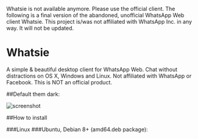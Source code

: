 
Whatsie is not available anymore. Please use the official client. The following is a final version of the abandoned, 
unofficial WhatsApp Web client Whatsie. This project is/was not affiliated with WhatsApp Inc. in any way. It will not 
be updated.

# Whatsie

A simple & beautiful desktop client for WhatsApp Web. Chat without distractions on OS X, 
Windows and Linux. Not affiliated with WhatsApp or Facebook. This is NOT an official product.

##Default them dark:

![screenshot](https://user-images.githubusercontent.com/43719011/51189716-52357000-192c-11e9-885e-533b91cc08d3.png)


##How to install

###Linux
###Ubuntu, Debian 8+ (amd64.deb package):

